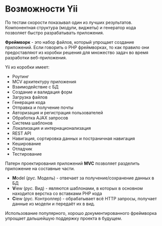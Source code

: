 # Возможности Yii

 По тестам скорости показывал один из лучших результатов. Компонентная структура (модули, виджеты) и генератор кода позволяет быстро разрабатывать приложения.

**Фреймворк** - это набор файлов, который упрощает создание приложений. Если говорить о PHP фреймворках, то как правило они предоставляют из коробки решения для множество задач во время разработки веб-приложения.

Yii из коробки имеет:

* Роутинг
* MCV архитектуру приложения
* Взаимодействие с БД
* Создание и валидация форм
* Загрузка файлов
* Генерация кода
* Отправка и получение почты
* Авторизация и регистрация пользователей
* Обработка AJAX запросов
* Система шаблонов
* Локализация и интернационализация
* REST API
* Навигация, сортировка данных и постраничная навигация
* Кеширование
* Отладчик
* Тестирование

Патерн проектирования приложений **MVC** позволяет разделить приложение на составные части.

* **M**odel (*рус.* Модель) - отвечает за получение/сохранение данных в БД
* **V**iew (*рус.* Вид) - являются шаблонами, в которых в основном находится верстка со вставками PHP кода
* **C**iew (*рус.* Контроллер) - обрабатывает всё HTTP запросы, получает данные из модели и передаёт их в вид.

Использование популярного, хорошо документированного фреймворка упрощает дальшейшую поддержку проекта в будущем.